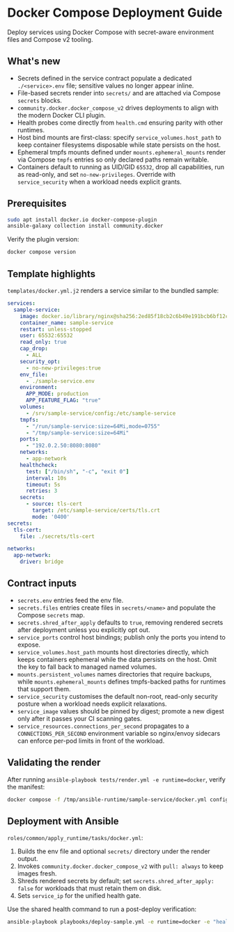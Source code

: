 # Docker Compose Deployment Guide

Deploy services using Docker Compose with secret-aware environment files and Compose v2 tooling.

## What's new

- Secrets defined in the service contract populate a dedicated `./<service>.env` file; sensitive values no longer appear inline.
- File-based secrets render into `secrets/` and are attached via Compose `secrets` blocks.
- `community.docker.docker_compose_v2` drives deployments to align with the modern Docker CLI plugin.
- Health probes come directly from `health.cmd` ensuring parity with other runtimes.
- Host bind mounts are first-class: specify `service_volumes.host_path` to keep container filesystems disposable while state persists on the host.
- Ephemeral tmpfs mounts defined under `mounts.ephemeral_mounts` render via Compose `tmpfs` entries so only declared paths remain writable.
- Containers default to running as UID/GID `65532`, drop all capabilities, run as read-only, and set `no-new-privileges`. Override with `service_security` when a workload needs explicit grants.

## Prerequisites

```bash
sudo apt install docker.io docker-compose-plugin
ansible-galaxy collection install community.docker
```

Verify the plugin version:

```bash
docker compose version
```

## Template highlights

`templates/docker.yml.j2` renders a service similar to the bundled sample:

```yaml
services:
  sample-service:
    image: docker.io/library/nginx@sha256:2ed85f18cb2c6b49e191bcb6bf12c0c07d63f3937a05d9f5234170d4f8df5c94
    container_name: sample-service
    restart: unless-stopped
    user: 65532:65532
    read_only: true
    cap_drop:
      - ALL
    security_opt:
      - no-new-privileges:true
    env_file:
      - ./sample-service.env
    environment:
      APP_MODE: production
      APP_FEATURE_FLAG: "true"
    volumes:
      - /srv/sample-service/config:/etc/sample-service
    tmpfs:
      - "/run/sample-service:size=64Mi,mode=0755"
      - "/tmp/sample-service:size=64Mi"
    ports:
      - "192.0.2.50:8080:8080"
    networks:
      - app-network
    healthcheck:
      test: ["/bin/sh", "-c", "exit 0"]
      interval: 10s
      timeout: 5s
      retries: 3
    secrets:
      - source: tls-cert
        target: /etc/sample-service/certs/tls.crt
        mode: '0400'
secrets:
  tls-cert:
    file: ./secrets/tls-cert

networks:
  app-network:
    driver: bridge
```

## Contract inputs

- `secrets.env` entries feed the env file.
- `secrets.files` entries create files in `secrets/<name>` and populate the Compose `secrets` map.
- `secrets.shred_after_apply` defaults to `true`, removing rendered secrets after deployment unless you explicitly opt out.
- `service_ports` control host bindings; publish only the ports you intend to expose.
- `service_volumes.host_path` mounts host directories directly, which keeps containers ephemeral while the data persists on the host. Omit the key to fall back to managed named volumes.
- `mounts.persistent_volumes` names directories that require backups, while `mounts.ephemeral_mounts` defines tmpfs-backed paths for runtimes that support them.
- `service_security` customises the default non-root, read-only security posture when a workload needs explicit relaxations.
- `service_image` values should be pinned by digest; promote a new digest only after it passes your CI scanning gates.
- `service_resources.connections_per_second` propagates to a `CONNECTIONS_PER_SECOND` environment variable so nginx/envoy
  sidecars can enforce per-pod limits in front of the workload.

## Validating the render

After running `ansible-playbook tests/render.yml -e runtime=docker`, verify the manifest:

```bash
docker compose -f /tmp/ansible-runtime/sample-service/docker.yml config
```

## Deployment with Ansible

`roles/common/apply_runtime/tasks/docker.yml`:

1. Builds the env file and optional `secrets/` directory under the render output.
2. Invokes `community.docker.docker_compose_v2` with `pull: always` to keep images fresh.
3. Shreds rendered secrets by default; set `secrets.shred_after_apply: false` for workloads that must retain them on disk.
4. Sets `service_ip` for the unified health gate.

Use the shared health command to run a post-deploy verification:

```bash
ansible-playbook playbooks/deploy-sample.yml -e runtime=docker -e "health.cmd=['/bin/sh','-c','exit 0']"
```
